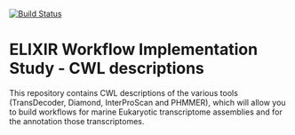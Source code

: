 [![Build Status](https://travis-ci.org/mscheremetjew/workflow-is-cwl.svg?branch=master)](https://travis-ci.org/mscheremetjew/workflow-is-cwl)

# ELIXIR Workflow Implementation Study - CWL descriptions
This repository contains CWL descriptions of the various tools (TransDecoder, Diamond, InterProScan and PHMMER), which will allow you to build workflows for marine Eukaryotic transcriptome assemblies and for the annotation those transcriptomes.
